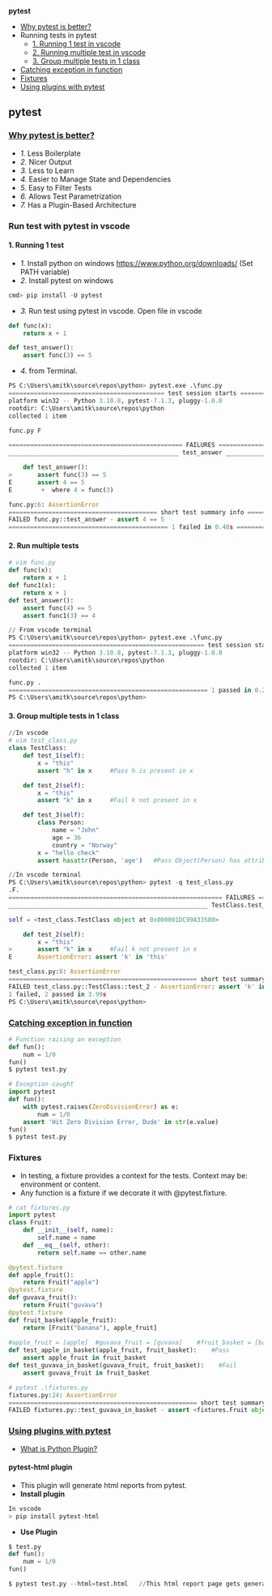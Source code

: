 **pytest**
- [Why pytest is better?](#w)
- Running tests in pytest
  - [1. Running 1 test in vscode](#otest)
  - [2. Running multiple test in vscode](#mtest)
  - [3. Group multiple tests in 1 class](#mc)
- [Catching exception in function](#catch)
- [Fixtures](#fix)
- [Using plugins with pytest](#plug)

## pytest
<a name=w></a>
### [Why pytest is better?](https://realpython.com/pytest-python-testing/)
- _1._ Less Boilerplate
- _2._ Nicer Output
- _3._ Less to Learn
- _4._ Easier to Manage State and Dependencies
- _5._ Easy to Filter Tests
- _6._ Allows Test Parametrization
- _7._ Has a Plugin-Based Architecture 

### Run test with pytest in vscode
<a name=otest></a>
#### 1. Running 1 test
- _1._ Install python on windows https://www.python.org/downloads/ (Set PATH variable)
- _2._ Install pytest on windows
```c
cmd> pip install -U pytest
```
- _3._ Run test using pytest in vscode. Open file in vscode
```py
def func(x):
    return x + 1

def test_answer():
    assert func(3) == 5
```
- _4._ from Terminal. 
```py
PS C:\Users\amitk\source\repos\python> pytest.exe .\func.py
=========================================== test session starts ===========================================
platform win32 -- Python 3.10.8, pytest-7.1.3, pluggy-1.0.0
rootdir: C:\Users\amitk\source\repos\python
collected 1 item

func.py F                                                                        [100%] <<<<< All tests ran

================================================ FAILURES ================================================= 
_______________________________________________ test_answer _______________________________________________

    def test_answer():
>       assert func(3) == 5
E       assert 4 == 5
E        +  where 4 = func(3)

func.py:6: AssertionError
========================================= short test summary info ========================================= 
FAILED func.py::test_answer - assert 4 == 5
============================================ 1 failed in 0.48s ============================================
```
<a name=mtest></a>
#### 2. Run multiple tests
```py
# vim func.py
def func(x):
    return x + 1
def func1(x):
    return x + 1
def test_answer():
    assert func(4) == 5
    assert func1(3) == 4

// From vscode terminal
PS C:\Users\amitk\source\repos\python> pytest.exe .\func.py
====================================================== test session starts ======================================================
platform win32 -- Python 3.10.8, pytest-7.1.3, pluggy-1.0.0
rootdir: C:\Users\amitk\source\repos\python
collected 1 item

func.py .                                                                                                   [100%]  <<< completed
======================================================= 1 passed in 0.21s ======================================================= 
PS C:\Users\amitk\source\repos\python>
```

<a name=mc></a>
#### 3. Group multiple tests in 1 class
```py
//In vscode
# vim test_class.py
class TestClass:
    def test_1(self):
        x = "this"
        assert "h" in x     #Pass h is present in x

    def test_2(self):
        x = "this"
        assert "k" in x     #Fail k not present in x

    def test_3(self):
        class Person:
            name = "John"
            age = 36
            country = "Norway"
        x = "hello check"
        assert hasattr(Person, 'age')   #Pass Object(Person) has attribute age

//In vscode terminal
PS C:\Users\amitk\source\repos\python> pytest -q test_class.py
.F.                                                                                                                        [100%]
=========================================================== FAILURES ============================================================ 
_______________________________________________________ TestClass.test_2 ________________________________________________________ 

self = <test_class.TestClass object at 0x000001DC99A33580>

    def test_2(self):
        x = "this"
>       assert "k" in x     #Fail k not present in x
E       AssertionError: assert 'k' in 'this'

test_class.py:8: AssertionError
==================================================== short test summary info ==================================================== 
FAILED test_class.py::TestClass::test_2 - AssertionError: assert 'k' in 'this'
1 failed, 2 passed in 3.99s
PS C:\Users\amitk\source\repos\python>
```

<a name=catch></a>
### [Catching exception in function](https://testautomationu.applitools.com/pytest-tutorial/chapter3.html)
```py
# Function raising an exception
def fun():
    num = 1/0
fun()
$ pytest test.py

# Exception caught
import pytest
def fun():
    with pytest.raises(ZeroDivisionError) as e:
        num = 1/0
    assert 'Hit Zero Division Error, Dude' in str(e.value)
fun()
$ pytest test.py
```

<a name=fix></a>
### Fixtures
- In testing, a fixture provides a context for the tests. Context may be: environment or content.
- Any function is a fixture if we decorate it with @pytest.fixture.
```py
# cat fixtures.py
import pytest
class Fruit:
    def __init__(self, name):
        self.name = name
    def __eq__(self, other):
        return self.name == other.name

@pytest.fixture
def apple_fruit():
    return Fruit("apple")
@pytest.fixture
def guvava_fruit():
    return Fruit("guvava")
@pytest.fixture
def fruit_basket(apple_fruit):
    return [Fruit("banana"), apple_fruit]
    
#apple_fruit = [apple]  #guvava_fruit = [guvava]    #fruit_basket = [banana, apple]
def test_apple_in_basket(apple_fruit, fruit_basket):    #Pass
    assert apple_fruit in fruit_basket
def test_guvava_in_basket(guvava_fruit, fruit_basket):    #Fail
    assert guvava_fruit in fruit_basket

# pytest .\fixtures.py
fixtures.py:24: AssertionError
==================================================== short test summary info ==================================================== 
FAILED fixtures.py::test_guvava_in_basket - assert <fixtures.Fruit object at 0x000002973F21F1F0> in [<fixtures.Fruit object at ...================================================== 1 failed, 1 passed in 0.48s ===============================================
```

<a name=plug></a>
### [Using plugins with pytest](https://testautomationu.applitools.com/pytest-tutorial/chapter10.html)
- [What is Python Plugin?](/Languages/ScriptingLanguages/Python/Plugins/)
#### pytest-html plugin
- This plugin will generate html reports from pytest.
- **Install plugin**
```py
In vscode
> pip install pytest-html
```

- **Use Plugin**
```py
$ test.py
def fun():
    num = 1/0
fun()

$ pytest test.py --html=test.html   //This html report page gets generated
```

